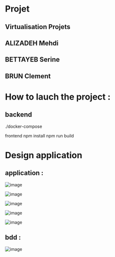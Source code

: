 # Projet

## Virtualisation Projets

## ALIZADEH Mehdi 
## BETTAYEB Serine 
## BRUN Clement


# How to lauch the project :
## backend
./docker-compose


frontend
npm install
npm run build


# Design application 

## application :

![image](https://github.com/user-attachments/assets/af7d9630-5188-4c24-b410-20b2424007bb)


![image](https://github.com/user-attachments/assets/37c974fe-fd3b-4988-b3f1-ca46d8a7ae65)


![image](https://github.com/user-attachments/assets/969a5242-0a48-4a3f-8353-d1964847f799)

![image](https://github.com/user-attachments/assets/80df57e9-3c59-4868-845e-4fe9064686e5)


![image](https://github.com/user-attachments/assets/310228fa-d481-482a-86e3-7f67519e5626)


## bdd : 

![image](https://github.com/user-attachments/assets/916314a9-e7da-4529-b76d-ef64aeeae323)






